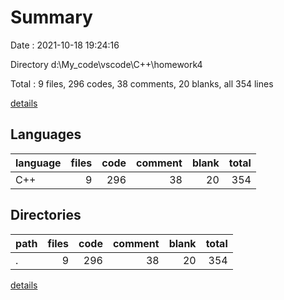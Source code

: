 # Summary

Date : 2021-10-18 19:24:16

Directory d:\My_code\vscode\C++\homework4

Total : 9 files,  296 codes, 38 comments, 20 blanks, all 354 lines

[details](details.md)

## Languages
| language | files | code | comment | blank | total |
| :--- | ---: | ---: | ---: | ---: | ---: |
| C++ | 9 | 296 | 38 | 20 | 354 |

## Directories
| path | files | code | comment | blank | total |
| :--- | ---: | ---: | ---: | ---: | ---: |
| . | 9 | 296 | 38 | 20 | 354 |

[details](details.md)